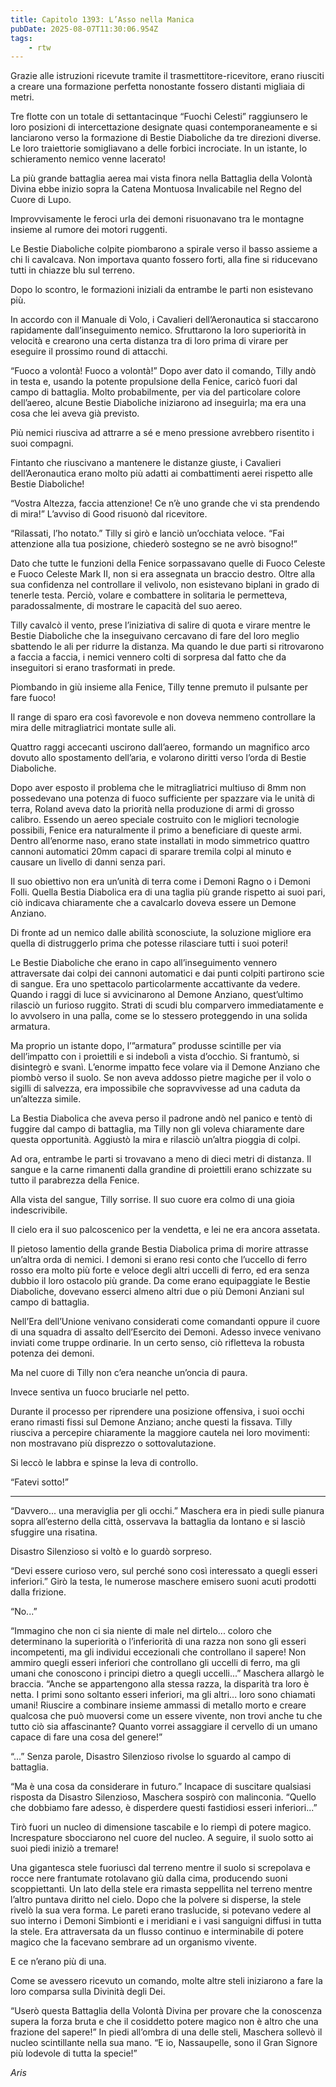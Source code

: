 ```yaml
---
title: Capitolo 1393: L’Asso nella Manica
pubDate: 2025-08-07T11:30:06.954Z
tags:
    - rtw
---
```



Grazie alle istruzioni ricevute tramite il trasmettitore-ricevitore, erano riusciti a creare una formazione perfetta nonostante fossero distanti migliaia di metri.


Tre flotte con un totale di settantacinque “Fuochi Celesti” raggiunsero le loro posizioni di intercettazione designate quasi contemporaneamente e si lanciarono verso la formazione di Bestie Diaboliche da tre direzioni diverse. Le loro traiettorie somigliavano a delle forbici incrociate. In un istante, lo schieramento nemico venne lacerato!


La più grande battaglia aerea mai vista finora nella Battaglia della Volontà Divina ebbe inizio sopra la Catena Montuosa Invalicabile nel Regno del Cuore di Lupo.


Improvvisamente le feroci urla dei demoni risuonavano tra le montagne insieme al rumore dei motori ruggenti.


Le Bestie Diaboliche colpite piombarono a spirale verso il basso assieme a chi li cavalcava. Non importava quanto fossero forti, alla fine si riducevano tutti in chiazze blu sul terreno.


Dopo lo scontro, le formazioni iniziali da entrambe le parti non esistevano più.


In accordo con il Manuale di Volo, i Cavalieri dell’Aeronautica si staccarono rapidamente dall’inseguimento nemico. Sfruttarono la loro superiorità in velocità e crearono una certa distanza tra di loro prima di virare per eseguire il prossimo round di attacchi.


“Fuoco a volontà! Fuoco a volontà!” Dopo aver dato il comando, Tilly andò in testa e, usando la potente propulsione della Fenice, caricò fuori dal campo di battaglia. Molto probabilmente, per via del particolare colore dell’aereo, alcune Bestie Diaboliche iniziarono ad inseguirla; ma era una cosa che lei aveva già previsto.


Più nemici riusciva ad attrarre a sé e meno pressione avrebbero risentito i suoi compagni.


Fintanto che riuscivano a mantenere le distanze giuste, i Cavalieri dell’Aeronautica erano molto più adatti ai combattimenti aerei rispetto alle Bestie Diaboliche!


“Vostra Altezza, faccia attenzione! Ce n’è uno grande che vi sta prendendo di mira!” L’avviso di Good risuonò dal ricevitore.


“Rilassati, l’ho notato.” Tilly si girò e lanciò un’occhiata veloce. “Fai attenzione alla tua posizione, chiederò sostegno se ne avrò bisogno!”


Dato che tutte le funzioni della Fenice sorpassavano quelle di Fuoco Celeste e Fuoco Celeste Mark II, non si era assegnata un braccio destro. Oltre alla sua confidenza nel controllare il velivolo, non esistevano biplani in grado di tenerle testa. Perciò, volare e combattere in solitaria le permetteva, paradossalmente, di mostrare le capacità del suo aereo.


Tilly cavalcò il vento, prese l’iniziativa di salire di quota e virare mentre le Bestie Diaboliche che la inseguivano cercavano di fare del loro meglio sbattendo le ali per ridurre la distanza. Ma quando le due parti si ritrovarono a faccia a faccia, i nemici vennero colti di sorpresa dal fatto che da inseguitori si erano trasformati in prede.


Piombando in giù insieme alla Fenice, Tilly tenne premuto il pulsante per fare fuoco!


Il range di sparo era così favorevole e non doveva nemmeno controllare la mira delle mitragliatrici montate sulle ali.


Quattro raggi accecanti uscirono dall’aereo, formando un magnifico arco dovuto allo spostamento dell’aria, e volarono diritti verso l’orda di Bestie Diaboliche.


Dopo aver esposto il problema che le mitragliatrici multiuso di 8mm non possedevano una potenza di fuoco sufficiente per spazzare via le unità di terra, Roland aveva dato la priorità nella produzione di armi di grosso calibro. Essendo un aereo speciale costruito con le migliori tecnologie possibili, Fenice era naturalmente il primo a beneficiare di queste armi. Dentro all’enorme naso, erano state installati in modo simmetrico quattro cannoni automatici 20mm capaci di sparare tremila colpi al minuto e causare un livello di danni senza pari.


Il suo obiettivo non era un’unità di terra come i Demoni Ragno o i Demoni Folli. Quella Bestia Diabolica era di una taglia più grande rispetto ai suoi pari, ciò indicava chiaramente che a cavalcarlo doveva essere un Demone Anziano.


Di fronte ad un nemico dalle abilità sconosciute, la soluzione migliore era quella di distruggerlo prima che potesse rilasciare tutti i suoi poteri!


Le Bestie Diaboliche che erano in capo all’inseguimento vennero attraversate dai colpi dei cannoni automatici e dai punti colpiti partirono scie di sangue. Era uno spettacolo particolarmente accattivante da vedere. Quando i raggi di luce si avvicinarono al Demone Anziano, quest’ultimo rilasciò un furioso ruggito. Strati di scudi blu comparvero immediatamente e lo avvolsero in una palla, come se lo stessero proteggendo in una solida armatura.


Ma proprio un istante dopo, l’”armatura” produsse scintille per via dell’impatto con i proiettili e si indebolì a vista d’occhio. Si frantumò, si disintegrò e svanì. L’enorme impatto fece volare via il Demone Anziano che piombò verso il suolo. Se non aveva addosso pietre magiche per il volo o sigilli di salvezza, era impossibile che sopravvivesse ad una caduta da un’altezza simile.


La Bestia Diabolica che aveva perso il padrone andò nel panico e tentò di fuggire dal campo di battaglia, ma Tilly non gli voleva chiaramente dare questa opportunità. Aggiustò la mira e rilasciò un’altra pioggia di colpi.


Ad ora, entrambe le parti si trovavano a meno di dieci metri di distanza. Il sangue e la carne rimanenti dalla grandine di proiettili erano schizzate su tutto il parabrezza della Fenice.


Alla vista del sangue, Tilly sorrise. Il suo cuore era colmo di una gioia indescrivibile.


Il cielo era il suo palcoscenico per la vendetta, e lei ne era ancora assetata.


Il pietoso lamentio della grande Bestia Diabolica prima di morire attrasse un’altra orda di nemici. I demoni si erano resi conto che l’uccello di ferro rosso era molto più forte e veloce degli altri uccelli di ferro, ed era senza dubbio il loro ostacolo più grande. Da come erano equipaggiate le Bestie Diaboliche, dovevano esserci almeno altri due o più Demoni Anziani sul campo di battaglia.


Nell’Era dell’Unione venivano considerati come comandanti oppure il cuore di una squadra di assalto dell’Esercito dei Demoni. Adesso invece venivano inviati come truppe ordinarie. In un certo senso, ciò rifletteva la robusta potenza dei demoni.


Ma nel cuore di Tilly non c’era neanche un’oncia di paura.


Invece sentiva un fuoco bruciarle nel petto.


Durante il processo per riprendere una posizione offensiva, i suoi occhi erano rimasti fissi sul Demone Anziano; anche questi la fissava. Tilly riusciva a percepire chiaramente la maggiore cautela nei loro movimenti: non mostravano più disprezzo o sottovalutazione.


Si leccò le labbra e spinse la leva di controllo.


“Fatevi sotto!”


***






“Davvero... una meraviglia per gli occhi.” Maschera era in piedi sulle pianura sopra all’esterno della città, osservava la battaglia da lontano e si lasciò sfuggire una risatina.


Disastro Silenzioso si voltò e lo guardò sorpreso.


“Devi essere curioso vero, sul perché sono così interessato a quegli esseri inferiori.” Girò la testa, le numerose maschere emisero suoni acuti prodotti dalla frizione.


“No...”


“Immagino che non ci sia niente di male nel dirtelo... coloro che determinano la superiorità o l’inferiorità di una razza non sono gli esseri incompetenti, ma gli individui eccezionali che controllano il sapere! Non ammiro quegli esseri inferiori che controllano gli uccelli di ferro, ma gli umani che conoscono i principi dietro a quegli uccelli...” Maschera allargò le braccia. “Anche se appartengono alla stessa razza, la disparità tra loro è netta. I primi sono soltanto esseri inferiori, ma gli altri... loro sono chiamati umani! Riuscire a combinare insieme ammassi di metallo morto e creare qualcosa che può muoversi come un essere vivente, non trovi anche tu che tutto ciò sia affascinante? Quanto vorrei assaggiare il cervello di un umano capace di fare una cosa del genere!”


“...” Senza parole, Disastro Silenzioso rivolse lo sguardo al campo di battaglia.


“Ma è una cosa da considerare in futuro.” Incapace di suscitare qualsiasi risposta da Disastro Silenzioso, Maschera sospirò con malinconia. “Quello che dobbiamo fare adesso, è disperdere questi fastidiosi esseri inferiori...”


Tirò fuori un nucleo di dimensione tascabile e lo riempì di potere magico. Increspature sbocciarono nel cuore del nucleo. A seguire, il suolo sotto ai suoi piedi iniziò a tremare!


Una gigantesca stele fuoriuscì dal terreno mentre il suolo si screpolava e rocce nere frantumate rotolavano giù dalla cima, producendo suoni scoppiettanti. Un lato della stele era rimasta seppellita nel terreno mentre l’altro puntava diritto nel cielo. Dopo che la polvere si disperse, la stele rivelò la sua vera forma. Le pareti erano traslucide, si potevano vedere al suo interno i Demoni Simbionti e i meridiani e i vasi sanguigni diffusi in tutta la stele. Era attraversata da un flusso continuo e interminabile di potere magico che la facevano sembrare ad un organismo vivente.


E ce n’erano più di una.


Come se avessero ricevuto un comando, molte altre steli iniziarono a fare la loro comparsa sulla Divinità degli Dei.


“Userò questa Battaglia della Volontà Divina per provare che la conoscenza supera la forza bruta e che il cosiddetto potere magico non è altro che una frazione del sapere!” In piedi all’ombra di una delle steli, Maschera sollevò il nucleo scintillante nella sua mano. “E io, Nassaupelle, sono il Gran Signore più lodevole di tutta la specie!”






<em>Aris</em>
                                


                                



